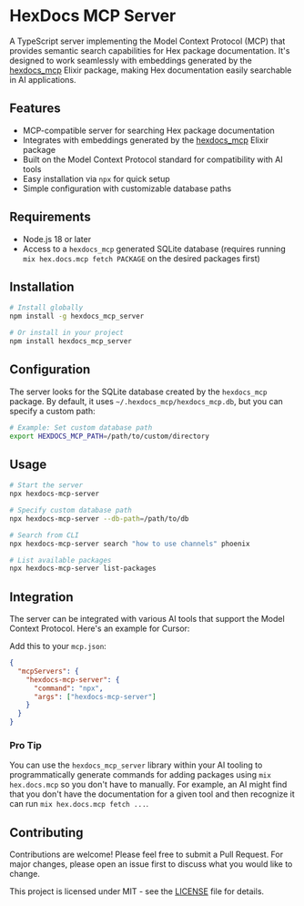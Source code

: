 # HexDocs MCP Server

A TypeScript server implementing the Model Context Protocol (MCP) that provides semantic search capabilities for Hex package documentation. It's designed to work seamlessly with embeddings generated by the [hexdocs_mcp](https://github.com/bradleygolden/hexdocs_mcp) Elixir package, making Hex documentation easily searchable in AI applications.

## Features

- MCP-compatible server for searching Hex package documentation
- Integrates with embeddings generated by the [hexdocs_mcp](https://github.com/bradleygolden/hexdocs_mcp) Elixir package
- Built on the Model Context Protocol standard for compatibility with AI tools
- Easy installation via `npx` for quick setup
- Simple configuration with customizable database paths

## Requirements

- Node.js 18 or later
- Access to a `hexdocs_mcp` generated SQLite database (requires running `mix hex.docs.mcp fetch PACKAGE` on the desired packages first)

## Installation

```bash
# Install globally
npm install -g hexdocs_mcp_server

# Or install in your project
npm install hexdocs_mcp_server
```

## Configuration

The server looks for the SQLite database created by the `hexdocs_mcp` package. By default, it uses `~/.hexdocs_mcp/hexdocs_mcp.db`, but you can specify a custom path:

```bash
# Example: Set custom database path
export HEXDOCS_MCP_PATH=/path/to/custom/directory
```

## Usage

```bash
# Start the server
npx hexdocs-mcp-server

# Specify custom database path
npx hexdocs-mcp-server --db-path=/path/to/db

# Search from CLI
npx hexdocs-mcp-server search "how to use channels" phoenix

# List available packages
npx hexdocs-mcp-server list-packages
```

## Integration

The server can be integrated with various AI tools that support the Model Context Protocol. Here's an example for Cursor:

Add this to your `mcp.json`:

```json
{
  "mcpServers": {
    "hexdocs-mcp-server": {
      "command": "npx",
      "args": ["hexdocs-mcp-server"]
    }
  }
}
```

### Pro Tip

You can use the `hexdocs_mcp_server` library within your AI tooling to programmatically generate commands for adding packages using `mix hex.docs.mcp` so you don't have to manually. For example, an AI might find that you don't have the documentation for a given tool and then recognize it can run `mix hex.docs.mcp fetch ...`.

## Contributing

Contributions are welcome! Please feel free to submit a Pull Request. For major changes, please open an issue first to discuss what you would like to change.

This project is licensed under MIT - see the [LICENSE](LICENSE) file for details.